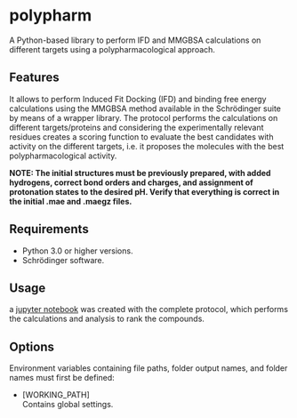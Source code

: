 # polypharm
 A Python-based library to perform IFD and MMGBSA calculations on different targets using a polypharmacological approach.

## Features

It allows to perform Induced Fit Docking (IFD) and binding free energy calculations using the MMGBSA method available in the Schrödinger suite by means of a wrapper library. The protocol performs the calculations on different targets/proteins and considering the experimentally relevant residues creates a scoring function to evaluate the best candidates with activity on the different targets, i.e. it proposes the molecules with the best polypharmacological activity. 

**NOTE: The initial structures must be previously prepared, with added hydrogens, 
correct bond orders and charges, and assignment of protonation states to the desired 
pH. Verify that everything is correct in the initial .mae and .maegz files.**

## Requirements

* Python 3.0 or higher versions.
* Schrödinger software. 

## Usage

a  [jupyter notebook](examples/) was created with the complete protocol, which performs the calculations and analysis to rank the compounds.


## Options

Environment variables containing file paths, folder output names, and folder names must first 
be defined: 
* [WORKING_PATH]  
Contains global settings.